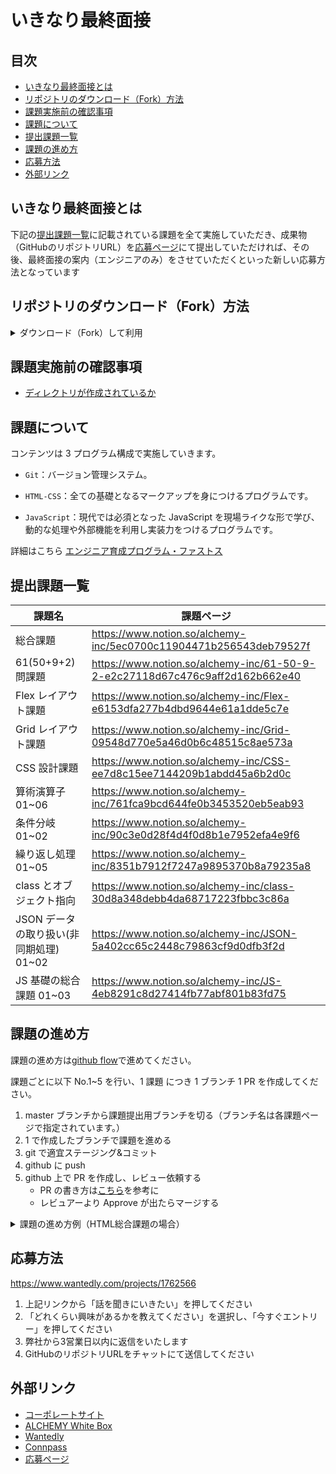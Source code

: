 # いきなり最終面接

## 目次

  - [いきなり最終面接とは](#いきなり最終面接とは)
  - [リポジトリのダウンロード（Fork）方法](#リポジトリのダウンロードfork方法)
  - [課題実施前の確認事項](#課題実施前の確認事項)
  - [課題について](#課題について)
  - [提出課題一覧](#提出課題一覧)
  - [課題の進め方](#課題の進め方)
  - [応募方法](#応募方法)
  - [外部リンク](#外部リンク)

## いきなり最終面接とは
下記の[提出課題一覧](#提出課題一覧)に記載されている課題を全て実施していただき、成果物（GitHubのリポジトリURL）を[応募ページ](https://www.wantedly.com/projects/1762566)にて提出していただければ、その後、最終面接の案内（エンジニアのみ）をさせていただくといった新しい応募方法となっています

## リポジトリのダウンロード（Fork）方法

<details>
  <summary>ダウンロード（Fork）して利用</summary>

1. 「Fork」を押す

   ![](https://github.com/ALCHEMY-curriculum/public-alchemy-curriculum/assets/53852040/c419f24e-707d-455a-89f8-384cde2f0650)

2. 「Create Fork」を押す

   ![](https://github.com/ALCHEMY-curriculum/public-alchemy-curriculum/assets/53852040/165c6c6b-d14e-4898-9252-761ed22081e9)

3. Fork した「public-alchemy-curriculum」の「<> Code ▼ 」を押す

   ![](https://github.com/ALCHEMY-curriculum/public-alchemy-curriculum/assets/53852040/514c02a6-fa7f-429d-878f-c0ebc63edbec)

4. clone リンクをコピーする

   ![](https://github.com/ALCHEMY-curriculum/public-alchemy-curriculum/assets/53852040/074788ed-8e9a-49ee-8e22-b6901e03fa76)

5. ターミナルで`git clone git@github.com:XXXXXXXX/public-alchemy-curriculum.git`　を打ち込み、「ENTER」を押す

   ※ XXXXXXXX は Github のユーザネームが入ります

   ※ `git clone `の後に 4. でコピーしたものをペーストすると上記のコマンドになります

   ![](https://github.com/ALCHEMY-curriculum/public-alchemy-curriculum/assets/53852040/fd91392a-1e3d-43ca-90de-708e552a2851)

   ローカルに「public-alchemy-curriculum」フォルダが作成されていれば、clone が成功しています

   ![](https://github.com/ALCHEMY-curriculum/public-alchemy-curriculum/assets/53852040/821f7029-1d03-43ac-a3e6-3d6cb6128b1e)

</details>

## 課題実施前の確認事項

- [ディレクトリが作成されているか](https://www.notion.so/alchemy-inc/d39c7c0e8dce4ddfa049a1ea99e1e29f)

## 課題について

コンテンツは 3 プログラム構成で実施していきます。

- `Git`：バージョン管理システム。

- `HTML-CSS`：全ての基礎となるマークアップを身につけるプログラムです。

- `JavaScript`：現代では必須となった JavaScript を現場ライクな形で学び、動的な処理や外部機能を利用し実装力をつけるプログラムです。

詳細はこちら [エンジニア育成プログラム・ファストス](https://alchemy-inc.notion.site/f8240c382b984879ad656787136226f7)

## 提出課題一覧

| 課題名　                                | 課題ページ                                                                   |
| --------------------------------------- | ---------------------------------------------------------------------------- |
| 総合課題                                | https://www.notion.so/alchemy-inc/5ec0700c11904471b256543deb79527f           |
| 61(50+9+2)問課題                        | https://www.notion.so/alchemy-inc/61-50-9-2-e2c27118d67c476c9aff2d162b662e40 |
| Flex レイアウト課題                     | https://www.notion.so/alchemy-inc/Flex-e6153dfa277b4dbd9644e61a1dde5c7e      |
| Grid レイアウト課題                     | https://www.notion.so/alchemy-inc/Grid-09548d770e5a46d0b6c48515c8ae573a      |
| CSS 設計課題                            | https://www.notion.so/alchemy-inc/CSS-ee7d8c15ee7144209b1abdd45a6b2d0c       |
| 算術演算子 01~06                        | https://www.notion.so/alchemy-inc/761fca9bcd644fe0b3453520eb5eab93           |
| 条件分岐 01~02                          | https://www.notion.so/alchemy-inc/90c3e0d28f4d4f0d8b1e7952efa4e9f6           |
| 繰り返し処理 01~05                      | https://www.notion.so/alchemy-inc/8351b7912f7247a9895370b8a79235a8           |
| class とオブジェクト指向                | https://www.notion.so/alchemy-inc/class-30d8a348debb4da68717223fbbc3c86a     |
| JSON データの取り扱い(非同期処理) 01~02 | https://www.notion.so/alchemy-inc/JSON-5a402cc65c2448c79863cf9d0dfb3f2d      |
| JS 基礎の総合課題 01~03                 | https://www.notion.so/alchemy-inc/JS-4eb8291c8d27414fb77abf801b83fd75        |

## 課題の進め方

課題の進め方は[github flow](https://atmarkit.itmedia.co.jp/ait/articles/1708/01/news015.html)で進めてください。

課題ごとに以下 No.1~5 を行い、1 課題 につき 1 ブランチ 1 PR を作成してください。

1. master ブランチから課題提出用ブランチを切る（ブランチ名は各課題ページで指定されています。）
2. 1 で作成したブランチで課題を進める
3. git で適宜ステージング&コミット
4. github に push
5. github 上で PR を作成し、レビュー依頼する
   - PR の書き方は[こちら](https://hydrakecat.hatenablog.jp/entry/2018/06/30/%E3%83%AC%E3%83%93%E3%83%A5%E3%83%BC%E3%81%97%E3%81%A6%E3%82%82%E3%82%89%E3%81%84%E3%82%84%E3%81%99%E3%81%84PR%E3%81%AE%E6%9B%B8%E3%81%8D%E6%96%B9)を参考に
   - レビュアーより Approve が出たらマージする

<details>
  <summary>課題の進め方例（HTML総合課題の場合）</summary>
HTML総合課題ページ

https://alchemy-inc.notion.site/5ec0700c11904471b256543deb79527f

> [NOTE]
> No.1~7 はターミナルでの作業です。

1. 課題リポジトリに移動する

   - `cd public-alchemy-curriculum`と打ち込み、課題リポジトリに移動

2. 指定されたブランチ名(`html-general`)を確認しローカル環境でそのブランチを作成、現在のブランチから作成したブランチに移動する

   1. `git branch`と打ち込み、現在のブランチを確認

      - 下記画像は main ブランチにいることを表しています。

        ![](https://github.com/ALCHEMY-curriculum/public-alchemy-curriculum/assets/53852040/d1d1d10b-63e9-4443-a4de-2eaa19d312be)

   2. `git switch -c html-general`と打ち込み、指定されたブランチを作成しそのブランチに移動

      - `switch`が移動、`-c`が新規作成を意味します。

   3. `git branch`と打ち込み、`html-general`ブランチに移動していることを確認

      ![](https://github.com/ALCHEMY-curriculum/public-alchemy-curriculum/assets/53852040/8815d618-0ec9-4cea-a872-a11a176b7634)

3. 指定されたファイル(`general.html`)を任意のエディターで開き、課題を遂行

4. 修正したファイルをステージングに追加する

   - `git add html_learning/html/general.html` と打ち込み課題差分をステージング

5. ステージングされているファイルを確認する

   - `git status`と打ち込み、「Changes to be committed」に`html_learning/html/general.html`があることを確認
     ![](https://github.com/ALCHEMY-curriculum/public-alchemy-curriculum/assets/98860928/363691b7-ca22-4423-953e-58f54ba771fe)

6. ステージングされたファイルをメッセージ付きコミットする

   `git commit -m "feat:HTML総合課題の実装"` と打ち込みステージングしている内容をコミット（今回の例ではメッセージを`feat:HTML総合課題の実装`としています。）

   ※コミットメッセージは[こちら](https://qiita.com/konatsu_p/items/dfe199ebe3a7d2010b3e)を参考にしてください。

7. リモートリポジトリに変更をプッシュする

   `git push origin html-general`と打ち込みリポートリポジトリに作成したブランチを反映

   ![](https://github.com/ALCHEMY-curriculum/public-alchemy-curriculum/assets/53852040/3d3133bb-24dc-4455-b863-b7d9f2e659fa)

> [NOTE]
> No.8~9 は github での作業です。

8. リモートリポジトリで PR(プルリクエスト)を作成する

   1. `Compare & pull request`ボタンを押下

      ![](https://github.com/ALCHEMY-curriculum/public-alchemy-curriculum/assets/53852040/27ee83d6-bb79-4521-b975-04897d5f4845)

   2. ブランチが`html-general`ブランチから`main`に向いていることを確認

      ※ `base repository`、`head repository`の表記の箇所は赤い部分が自分のユーザ名になっているか必ず確認してください。

      ![](https://github.com/ALCHEMY-curriculum/public-alchemy-curriculum/assets/53852040/80240494-316b-4ba9-961b-a193a53ad317)

   3. PR 説明文を記載

      ※説明文は実務を想定し、他者から見てもらうことを意識して書くと勉強になります。

      ![](https://github.com/ALCHEMY-curriculum/public-alchemy-curriculum/assets/53852040/4f0eeb23-9643-45e0-8842-3337adea86a3)

   4. `Create pull request` ボタンを押下

      ![](https://github.com/ALCHEMY-curriculum/public-alchemy-curriculum/assets/53852040/5da817a6-ffd4-4d93-ad56-e457e5a1bcd8)

9. レビュアーより Approve が出たら、`Merge pull request`ボタンを押しマージする

   ![](https://github.com/ALCHEMY-curriculum/public-alchemy-curriculum/assets/98860928/81548b6f-f872-4af2-9aad-f38f11ba99dd)

</details>

## 応募方法
https://www.wantedly.com/projects/1762566

1. 上記リンクから「話を聞きにいきたい」を押してください  
2. 「どれくらい興味があるかを教えてください」を選択し、「今すぐエントリー」を押してください  
3. 弊社から3営業日以内に返信をいたします  
4. GitHubのリポジトリURLをチャットにて送信してください


## 外部リンク

- [コーポレートサイト](https://alchemy-lab.jp/)
- [ALCHEMY White Box](https://alchemy-whitebox.super.site/)
- [Wantedly](https://www.wantedly.com/companies/alchemy-lab/post_articles/106376)
- [Connpass](https://alchemy.connpass.com/)
- [応募ページ](https://www.wantedly.com/projects/1762566)